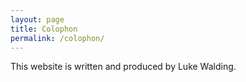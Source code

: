 ```yaml
---
layout: page
title: Colophon
permalink: /colophon/
---
```


This website is written and produced by Luke Walding.
